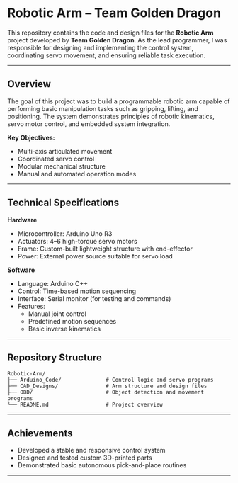 # Robotic Arm – Team Golden Dragon

This repository contains the code and design files for the **Robotic Arm** project developed by **Team Golden Dragon**. As the lead programmer, I was responsible for designing and implementing the control system, coordinating servo movement, and ensuring reliable task execution.

---

## Overview

The goal of this project was to build a programmable robotic arm capable of performing basic manipulation tasks such as gripping, lifting, and positioning. The system demonstrates principles of robotic kinematics, servo motor control, and embedded system integration.

**Key Objectives:**
- Multi-axis articulated movement
- Coordinated servo control
- Modular mechanical structure
- Manual and automated operation modes

---

## Technical Specifications

**Hardware**
- Microcontroller: Arduino Uno R3  
- Actuators: 4–6 high-torque servo motors  
- Frame: Custom-built lightweight structure with end-effector  
- Power: External power source suitable for servo load

**Software**
- Language: Arduino C++  
- Control: Time-based motion sequencing  
- Interface: Serial monitor (for testing and commands)  
- Features:
  - Manual joint control
  - Predefined motion sequences
  - Basic inverse kinematics

---

## Repository Structure

```
Robotic-Arm/
├── Arduino_Code/              # Control logic and servo programs
├── CAD_Designs/               # Arm structure and design files
├── OBD/                       # Object detection and movement programs
└── README.md                  # Project overview
```

---

## Achievements

- Developed a stable and responsive control system
- Designed and tested custom 3D-printed parts
- Demonstrated basic autonomous pick-and-place routines

---
